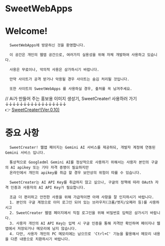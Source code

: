 # SweetWebApps

   # Welcome!
      SweetWebApps에 방문하신 것을 환영합니다.
      
      이 공간은 개인의 웹앱 공간으로, 여러가지 실용성을 위해 자체 개발하여 사용하고 있습니다.
      
      사용은 무료이나, 악의적 사용은 삼가하시기 바랍니다.
      
      만약 사이트가 공격 받거나 악용될 경우 사이트는 숨김 처리될 것입니다.
      
      또한 사이트의 SweetWebApps 를 사용하실 경우, 춮처를 꼭 남겨주세요.
   
   // Ai가 만들어 주는 홍보용 이미지 생성기, SweetCreater! 사용하러 가기 <br>
   ↓↓↓↓↓↓↓↓↓↓↓↓↓↓↓↓↓<br>
   👉  <a href="/SweetWebApps/SweetWebApps-Website/SweetCreater.html"> SweetCreater!(Ver.0.10) </a><br>
      
   # 중요 사항
      SweetCreater! 웹앱 페이지는 Gemini AI 서비스를 제공하되, 개발자 계정에 연동된 Gemini 서비스 입니다.
      
      통상적으로 Googledml Gemini AI를 정상적으로 사용하기 위해서는 사용자 본인의 구글의 AI apikey 또는 기타 자격 증명이 필요하지만
      온라인에서 개인의 apikey를 취급 할 경우 보안상의 위험이 따를 수 있습니다.
      
      SweetCreater는 AI API Key를 취급하지 않고 싶으나, 구글의 정책에 따라 OAuth 자격 인증과 사용자의 AI API Key가 필요합니다.
      
      조금 더 편리하고 안전한 사용을 위해 가급적이면 아래 사항을 잘 인지하시기 바랍니다.
      1. 본인의 구글 계정으로 이미 로그인 되어 있는 브라우저(크롬/엣지/오페라 등)를 사용하시고
      2. SweetCreater 웹앱 페이지에서 직접 로그인을 위해 비밀번호 입력은 삼가시기 바랍니다.
      3. 사용자 개인의 AI API Key는 입력 시 구글 인증을 통해 자격만 확인하며 페이지나 웹앱에서 저장되거나 메모리에 남지 않습니다.
      4. 다만, 사용자 개인의 PC 메모리에는 남으므로 'Ctrl+C' 기능을 활용해서 메모리 내용을 다른 내용으로 치환하시기 바랍니다.
